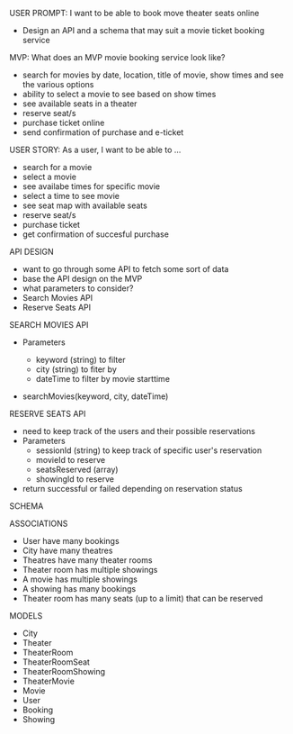 USER PROMPT: I want to be able to book move theater seats online
- Design an API and a schema that may suit a movie ticket booking service


MVP: What does an MVP movie booking service look like?
 - search for movies by date, location, title of movie, show times and see the various options
 - ability to select a movie to see based on show times
 - see available seats in a theater
 - reserve seat/s
 - purchase ticket online
 - send confirmation of purchase and e-ticket


USER STORY: As a user, I want to be able to ...
- search for a movie
- select a movie
- see availabe times for specific movie
- select a time to see movie
- see seat map with available seats
- reserve seat/s
- purchase ticket
- get confirmation of succesful purchase


API DESIGN
- want to go through some API to fetch some sort of data 
- base the API design on the MVP
- what parameters to consider?
- Search Movies API
- Reserve Seats API


SEARCH MOVIES API
- Parameters
  - keyword (string) to filter 
  - city (string) to fiter by
  - dateTime to filter by movie starttime
 
 - searchMovies(keyword, city, dateTime)


RESERVE SEATS API
- need to keep track of the users and their possible reservations
- Parameters
  - sessionId (string) to keep track of specific user's reservation
  - movieId to reserve
  - seatsReserved (array)
  - showingId to reserve
- return successful or failed depending on reservation status


SCHEMA

ASSOCIATIONS
- User have many bookings
- City have many theatres
- Theatres have many theater rooms
- Theater room has multiple showings
- A movie has multiple showings
- A showing has many bookings
- Theater room has many seats (up to a limit) that can be reserved

MODELS
- City
- Theater
- TheaterRoom 
- TheaterRoomSeat
- TheaterRoomShowing
- TheaterMovie
- Movie
- User
- Booking
- Showing
